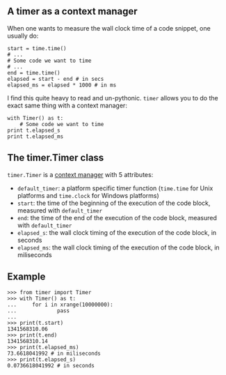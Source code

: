 ## A timer as a context manager

When one wants to measure the wall clock time of a code snippet, one usually do:

    start = time.time()
    # ...
    # Some code we want to time
    # ...
    end = time.time()
    elapsed = start - end # in secs
    elapsed_ms = elapsed * 1000 # in ms

I find this quite heavy to read and un-pythonic. `timer` allows you to do 
the exact same thing with a context manager:

    with Timer() as t:
        # Some code we want to time
    print t.elapsed_s
    print t.elapsed_ms

## The timer.Timer class
`timer.Timer` is a [context manager](http://docs.python.org/reference/datamodel.html#context-managers) with 5 attributes:
* `default_timer`: a platform specific timer function (`time.time` for Unix platforms and `time.clock` for Windows platforms)
* `start`: the time of the beginning of the execution of the code block, measured with  `default_timer`
* `end`: the time of the end of the execution of the code block, measured with  `default_timer`
* `elapsed_s`: the wall clock timing of the execution of the code block, in seconds
* `elapsed_ms`: the wall clock timing of the execution of the code block, in miliseconds

## Example

    >>> from timer import Timer
    >>> with Timer() as t:
    ...     for i in xrange(10000000):
    ...             pass
    ... 
    >>> print(t.start)
    1341568310.06
    >>> print(t.end)
    1341568310.14
    >>> print(t.elapsed_ms) 
    73.6618041992 # in miliseconds
    >>> print(t.elapsed_s)
    0.0736618041992 # in seconds
